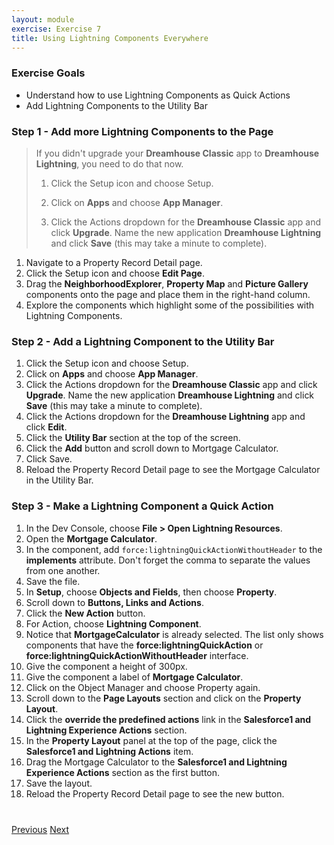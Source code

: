 ```yaml
---
layout: module
exercise: Exercise 7
title: Using Lightning Components Everywhere
---
```


### Exercise Goals

* Understand how to use Lightning Components as Quick Actions
* Add Lightning Components to the Utility Bar

### Step 1 - Add more Lightning Components to the Page

> If you didn't upgrade your **Dreamhouse Classic** app to **Dreamhouse Lightning**, you need to do that now.
> 
> 1. Click the Setup icon and choose Setup.
> 
> 2. Click on **Apps** and choose **App Manager**.
> 
> 3. Click the Actions dropdown for the **Dreamhouse Classic** app and click **Upgrade**. Name the new application **Dreamhouse Lightning** and click **Save** (this may take a minute to complete).

1. Navigate to a Property Record Detail page.
2. Click the Setup icon and choose **Edit Page**.
3. Drag the **NeighborhoodExplorer**, **Property Map** and **Picture Gallery** components onto the page and place them in the right-hand column.
4. Explore the components which highlight some of the possibilities with Lightning Components.

### Step 2 - Add a Lightning Component to the Utility Bar
1. Click the Setup icon and choose Setup.
2. Click on **Apps** and choose **App Manager**.
3. Click the Actions dropdown for the **Dreamhouse Classic** app and click **Upgrade**. Name the new application **Dreamhouse Lightning** and click **Save** (this may take a minute to complete).
3. Click the Actions dropdown for the **Dreamhouse Lightning** app and click **Edit**.
4. Click the **Utility Bar** section at the top of the screen.
5. Click the **Add** button and scroll down to Mortgage Calculator.
6. Click Save.
7. Reload the Property Record Detail page to see the Mortgage Calculator in the Utility Bar.

### Step 3 - Make a Lightning Component a Quick Action
1. In the Dev Console, choose **File > Open Lightning Resources**.
2. Open the **Mortgage Calculator**.
3. In the component, add `force:lightningQuickActionWithoutHeader` to the **implements** attribute. Don't forget the comma to separate the values from one another.
4. Save the file.
5. In **Setup**, choose **Objects and Fields**, then choose **Property**.
6. Scroll down to **Buttons, Links and Actions**.
7. Click the **New Action** button.
8. For Action, choose **Lightning Component**.
9. Notice that **MortgageCalculator** is already selected. The list only shows components that have the **force:lightningQuickAction** or **force:lightningQuickActionWithoutHeader** interface.
10. Give the component a height of 300px.
11. Give the component a label of **Mortgage Calculator**.
11. Click on the Object Manager and choose Property again.
12. Scroll down to the **Page Layouts** section and click on the **Property Layout**.
13. Click the **override the predefined actions** link in the **Salesforce1 and Lightning Experience Actions** section.
14. In the **Property Layout** panel at the top of the page, click the **Salesforce1 and Lightning Actions** item.
15. Drag the Mortgage Calculator to the **Salesforce1 and Lightning Experience Actions** section as the first button.
16. Save the layout.
17. Reload the Property Record Detail page to see the new button.


<div class="row" style="margin-top:40px;">
<div class="col-sm-12">
<a href="Exercise_6.html" class="btn btn-default"><i class="glyphicon glyphicon-chevron-left"></i> Previous</a>
<a href="Exercise_8.html" class="btn btn-default pull-right">Next <i class="glyphicon glyphicon-chevron-right"></i></a>
</div>
</div>
